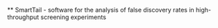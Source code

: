 ** SmartTail - software for the analysis of false discovery rates in high-throughput screening experiments
